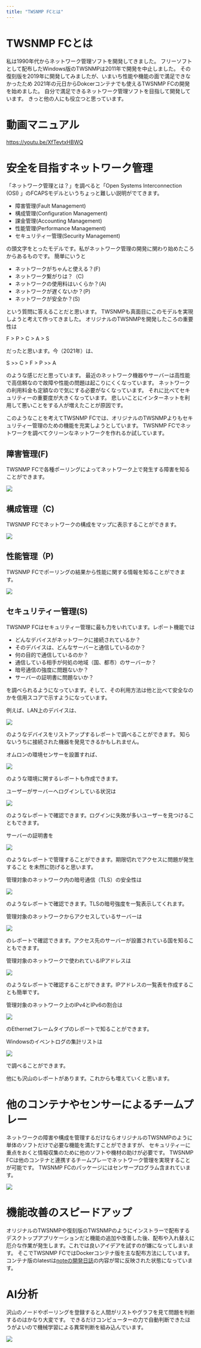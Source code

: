 ```yaml
---
title: "TWSNMP FCとは"
---
```


# TWSNMP FCとは

私は1990年代からネットワーク管理ソフトを開発してきました。
フリーソフトとして配布したWindows版のTWSNMPは2011年で開発を中止しました。
その復刻版を2019年に開発してみましたが、いまいち性能や機能の面で満足できなかったため
2021年の元日からDokcerコンテナでも使えるTWSNMP FCの開発を始めました。
自分で満足できるネットワーク管理ソフトを目指して開発しています。
きっと他の人にも役立つと思っています。


# 動画マニュアル

https://youtu.be/XfTevtxHBWQ

# 安全を目指すネットワーク管理

「ネットワーク管理とは？」を調べると「Open Systems Interconnection (OSI) 」のFCAPSモデルというちょっと難しい説明がでてきます。

- 障害管理(Fault Management)
- 構成管理(Configuration Management)
- 課金管理(Accounting Management)
- 性能管理(Performance Management)
- セキュリティー管理(Security Management)

の頭文字をとったモデルです。私がネットワーク管理の開発に関わり始めたころからあるものです。
簡単にいうと

- ネットワークがちゃんと使える？(F)
- ネットワーク繋がりは？（C)
- ネットワークの使用料はいくらか？(A)
- ネットワークが遅くないか？(P)
- ネットワークが安全か？(S)

という質問に答えることだと思います。
TWSNMPも真面目にこのモデルを実現しようと考えて作ってきました。
オリジナルのTWSNMPを開発したころの重要性は

F > P > C > A > S

だったと思います。今（2021年）は、

S >> C > F > P  >> A

のような感じだと思っています。
最近のネットワーク機器やサーバーは高性能で高信頼なので故障や性能の問題は起こりにくくなっています。
ネットワークの利用料金も定額なので気にする必要がなくなっています。
それに比べてセキュリティーの重要度が大きくなっています。
悲しいことにインターネットを利用して悪いことをする人が増えたことが原因です。

このようなことを考えてTWSNMP FCでは、オリジナルのTWSNMPよりもセキュリティー管理のための機能を充実しようとしています。
TWSNMP FCでネットワークを調べてクリーンなネットワークを作れるか試しています。

## 障害管理(F)

TWSNMP FCで各種ポーリングによってネットワーク上で発生する障害を知ることができます。

![](/images/books/twsnmpfc-manual/2022-06-08_13-26-53.png)

## 構成管理（C)

TWSNMP FCでネットワークの構成をマップに表示することができます。

![](/images/books/twsnmpfc-manual/picture_pc_fa9a0b086ac208315e40218c93e3327e.png)

## 性能管理（P)

TWSNMP FCでポーリングの結果から性能に関する情報を知ることができます。

![](/images/books/twsnmpfc-manual/picture_pc_daaf8efc029f65d14aacc569d86db367.png)

## セキュリティー管理(S)

TWSNMP FCはセキュリティー管理に最も力をいれています。レポート機能では

- どんなデバイスがネットワークに接続されているか？
- そのデバイスは、どんなサーバーと通信しているのか？
- 何の目的で通信しているのか？
- 通信している相手が何処の地域（国、都市）のサーバーか？
- 暗号通信の強度に問題ないか？
- サーバーの証明書に問題ないか？

を調べられるようになっています。そして、その利用方法は他と比べて安全なのかを信用スコアで示すようになっています。

例えば、LAN上のデバイスは、

![](/images/books/twsnmpfc-manual/rectangle_large_type_2_cf9bb377525080c255d957285516577d.png)

のようなデバイスをリストアップするレポートで調べることができます。
知らないうちに接続された機器を発見できるかもしれません。


オムロンの環境センサーを設置すれば、

![](/images/books/twsnmpfc-manual/picture_pc_f76eaa9f28197c2f71935340bca220b7.png)

のような環境に関するレポートも作成できます。


ユーザーがサーバーへログインしている状況は

![](/images/books/twsnmpfc-manual/rectangle_large_type_2_3e14303fea22729103e816966574d159.png)

のようなレポートで確認できます。ログインに失敗が多いユーザーを見つけることもできます。

サーバーの証明書を

![](/images/books/twsnmpfc-manual/rectangle_large_type_2_afacea1c15abd6438a04c78effd32428.png)

のようなレポートで管理することができます。期限切れでアクセスに問題が発生すること
を未然に防げると思います。


管理対象のネットワーク内の暗号通信（TLS）の安全性は

![](/images/books/twsnmpfc-manual/rectangle_large_type_2_ac443643407ae4a65f24380ffbc2a66f.png)

のようなレポートで確認できます。TLSの暗号強度を一覧表示してくれます。

管理対象のネットワークからアクセスしているサーバーは

![](/images/books/twsnmpfc-manual/rectangle_large_type_2_e302eaf1290e21dfc52c3896fc241097.png)

のレポートで確認できます。アクセス先のサーバーが設置されている国を知ることもできます。


管理対象のネットワークで使われているIPアドレスは


![](/images/books/twsnmpfc-manual/rectangle_large_type_2_53efa9be2998171ffc5f97db8e619176.png)


のようなレポートで確認することができます。IPアドレスの一覧表を作成することも簡単です。


管理対象のネットワーク上のIPv4とIPv6の割合は

![](/images/books/twsnmpfc-manual/rectangle_large_type_2_53efa9be2998171ffc5f97db8e619176.png)

のEthernetフレームタイプのレポートで知ることができます。


Windowsのイベントログの集計リストは

![](/images/books/twsnmpfc-manual/rectangle_large_type_2_34d6d7f5d9f1efa850633d4af0e7d045.png)

で調べることができます。

他にも沢山のレポートがあります。これからも増えていくと思います。

# 他のコンテナやセンサーによるチームプレー

ネットワークの障害や構成を管理するだけならオリジナルのTWSNMPのように単体のソフトだけで必要な機能を満たすことができますが、
セキュリティーに重点をおくと情報収集のために他のソフトや機材の助けが必要です。
TWSNMP FCは他のコンテナと連携するチームプレーでネットワーク管理を実現することが可能です。
TWSNMP FCのパッケージにはセンサープログラム含まれています。

![](/images/books/twsnmpfc-manual/rectangle_large_type_2_8d0a2f2a294c69f41b6b3dd9a53cdac8.png)


# 機能改善のスピードアップ

オリジナルのTWSNMPや復刻版のTWSNMPのようにインストラーで配布するデスクトップアプリケーションだと機能の追加や改善した後、配布や入れ替えに厄介な作業が発生します。これでは良いアイデアを試すのが嫌になってしまいます。
そこでTWSNMP FCではDockerコンテナ版を主な配布方法にしています。
コンテナ版のlatestは[noteの開発日誌](https://note.com/twsnmp/m/m51b45353e2ff)の内容が常に反映された状態になっています。

# AI分析

沢山のノードやポーリングを登録すると人間がリストやグラフを見て問題を判断するのはかなり大変です。
できるだけコンピューターの力で自動判断できたほうがよいので機械学習による異常判断を組み込んでいます。


![](/images/books/twsnmpfc-manual/rectangle_large_type_2_e85e0ea03a10e899ae3c0f510bbe1acd.png)


